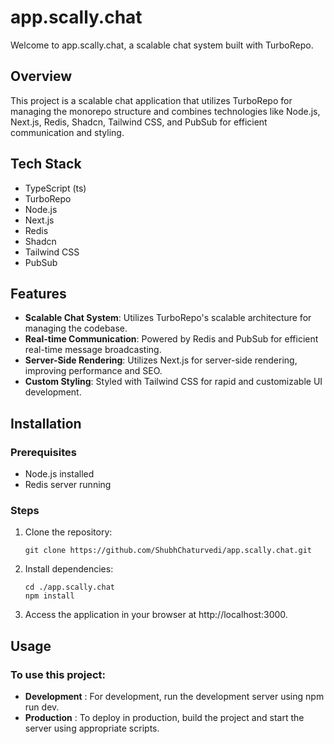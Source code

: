 <!-- # Turborepo starter

This is an official starter Turborepo.

## Using this example

Run the following command:

```sh
npx create-turbo@latest
```

## What's inside?

This Turborepo includes the following packages/apps:

### Apps and Packages

- `docs`: a [Next.js](https://nextjs.org/) app
- `web`: another [Next.js](https://nextjs.org/) app
- `@repo/ui`: a stub React component library shared by both `web` and `docs` applications
- `@repo/eslint-config`: `eslint` configurations (includes `eslint-config-next` and `eslint-config-prettier`)
- `@repo/typescript-config`: `tsconfig.json`s used throughout the monorepo

Each package/app is 100% [TypeScript](https://www.typescriptlang.org/).

### Utilities

This Turborepo has some additional tools already setup for you:

- [TypeScript](https://www.typescriptlang.org/) for static type checking
- [ESLint](https://eslint.org/) for code linting
- [Prettier](https://prettier.io) for code formatting

### Build

To build all apps and packages, run the following command:

```
cd my-turborepo
pnpm build
```

### Develop

To develop all apps and packages, run the following command:

```
cd my-turborepo
pnpm dev
```

### Remote Caching

Turborepo can use a technique known as [Remote Caching](https://turbo.build/repo/docs/core-concepts/remote-caching) to share cache artifacts across machines, enabling you to share build caches with your team and CI/CD pipelines.

By default, Turborepo will cache locally. To enable Remote Caching you will need an account with Vercel. If you don't have an account you can [create one](https://vercel.com/signup), then enter the following commands:

```
cd my-turborepo
npx turbo login
```

This will authenticate the Turborepo CLI with your [Vercel account](https://vercel.com/docs/concepts/personal-accounts/overview).

Next, you can link your Turborepo to your Remote Cache by running the following command from the root of your Turborepo:

```
npx turbo link
```

## Useful Links

Learn more about the power of Turborepo:

- [Tasks](https://turbo.build/repo/docs/core-concepts/monorepos/running-tasks)
- [Caching](https://turbo.build/repo/docs/core-concepts/caching)
- [Remote Caching](https://turbo.build/repo/docs/core-concepts/remote-caching)
- [Filtering](https://turbo.build/repo/docs/core-concepts/monorepos/filtering)
- [Configuration Options](https://turbo.build/repo/docs/reference/configuration)
- [CLI Usage](https://turbo.build/repo/docs/reference/command-line-reference) -->


# app.scally.chat

Welcome to app.scally.chat, a scalable chat system built with TurboRepo.

## Overview

This project is a scalable chat application that utilizes TurboRepo for managing the monorepo structure and combines technologies like Node.js, Next.js, Redis, Shadcn, Tailwind CSS, and PubSub for efficient communication and styling.

## Tech Stack

- TypeScript (ts)
- TurboRepo
- Node.js
- Next.js
- Redis
- Shadcn
- Tailwind CSS
- PubSub

## Features

- **Scalable Chat System**: Utilizes TurboRepo's scalable architecture for managing the codebase.
- **Real-time Communication**: Powered by Redis and PubSub for efficient real-time message broadcasting.
- **Server-Side Rendering**: Utilizes Next.js for server-side rendering, improving performance and SEO.
- **Custom Styling**: Styled with Tailwind CSS for rapid and customizable UI development.

## Installation

### Prerequisites

- Node.js installed
- Redis server running

### Steps

1. Clone the repository:

   ```
   git clone https://github.com/ShubhChaturvedi/app.scally.chat.git
   ```

2. Install dependencies:

    ```
    cd ./app.scally.chat
    npm install
    ```

3. Access the application in your browser at http://localhost:3000.

## Usage
### To use this project:

- **Development** : For development, run the development server using npm run dev.
- **Production** : To deploy in production, build the project and start the server using appropriate scripts.
